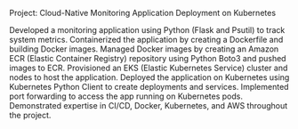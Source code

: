 Project: Cloud-Native Monitoring Application Deployment on Kubernetes

Developed a monitoring application using Python (Flask and Psutil) to track system metrics.
Containerized the application by creating a Dockerfile and building Docker images.
Managed Docker images by creating an Amazon ECR (Elastic Container Registry) repository using Python Boto3 and pushed images to ECR.
Provisioned an EKS (Elastic Kubernetes Service) cluster and nodes to host the application.
Deployed the application on Kubernetes using Kubernetes Python Client to create deployments and services.
Implemented port forwarding to access the app running on Kubernetes pods.
Demonstrated expertise in CI/CD, Docker, Kubernetes, and AWS throughout the project.
